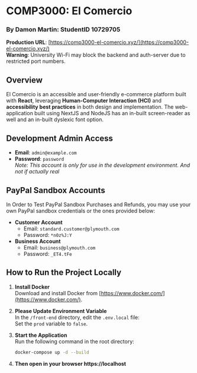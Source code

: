 # COMP3000: El Comercio
### By Damon Martin: StudentID 10729705
**Production URL**: [https://comp3000-el-comercio.xyz/](https://comp3000-el-comercio.xyz/)  
**Warning**: University Wi-Fi may block the backend and auth-server due to restricted port numbers.

## Overview

El Comercio is an accessible and user-friendly e-commerce platform built with **React**, leveraging **Human-Computer Interaction (HCI)** and **accessibility best practices** in both design and implementation. The web-application built using NextJS and NodeJS has an in-built screen-reader as well and an in-built dyslexic font option.

## Development Admin Access

- **Email**: `admin@example.com`  
- **Password**: `password`  
*Note: This account is only for use in the development environment. And not if actually real*

## PayPal Sandbox Accounts

In Order to Test PayPal Sandbox Purchases and Refunds, you may use your own PayPal sandbox credentials or the ones provided below:

- **Customer Account**  
    - Email: `standard.customer@plymouth.com`  
    - Password: `*n0z%J:Y`
- **Business Account**  
    - Email: `business@plymouth.com`  
    - Password: `_ET4.tFe`

## How to Run the Project Locally

1. **Install Docker**  
   Download and install Docker from [https://www.docker.com/](https://www.docker.com/).

2. **Please Update Environment Variable**  
   In the `/front-end` directory, edit the `.env.local` file:  
   Set the `prod` variable to `false`.

3. **Start the Application**  
   Run the following command in the root directory:  
   ```bash
   docker-compose up -d --build

4. **Then open in your browser https://localhost**
